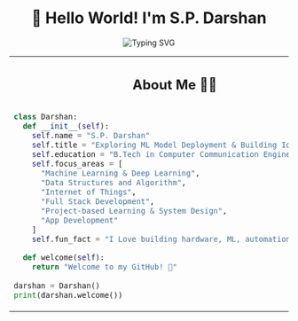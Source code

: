 <h1 align="center">
  👋 Hello World! I'm S.P. Darshan
</h1>

<p align="center">
  <img src="https://readme-typing-svg.demolab.com?font=Fira+Code&size=22&pause=1000&color=00FF00&center=true&vCenter=true&width=600&lines=ML+%26+DL+Enthusiast;Full+Stack+Developer;IoT+Engineer;Exploring+Mobile+App+Development" alt="Typing SVG" />
</p>

<table>
<tr>
<td width="40%">
  
<h2 align="center"> About Me 🧑‍💻</h2>

```python

class Darshan:
  def __init__(self):
    self.name = "S.P. Darshan"
    self.title = "Exploring ML Model Deployment & Building IoT Devices"
    self.education = "B.Tech in Computer Communication Engineering"
    self.focus_areas = [
      "Machine Learning & Deep Learning",
      "Data Structures and Algorithm",
      "Internet of Things",
      "Full Stack Development",
      "Project-based Learning & System Design",
      "App Development"
    ]
    self.fun_fact = "I Love building hardware, ML, automation systems."

  def welcome(self):
    return "Welcome to my GitHub! 🏁"
  
darshan = Darshan()
print(darshan.welcome())
```
</td>
<td width="60%" align="center">
  <img src="https://media3.giphy.com/media/v1.Y2lkPTc5MGI3NjExZGdtM29lM2ljZmYxM2FkdDBxbWlnZ2RqZWYya2U0aG1kNnluMnJraCZlcD12MV9pbnRlcm5hbF9naWZfYnlfaWQmY3Q9Zw/12W5Sg2koWYnwA/giphy.gif"
       style="height: 350px; width: 300px;" />
</td>
</tr>
</table>



